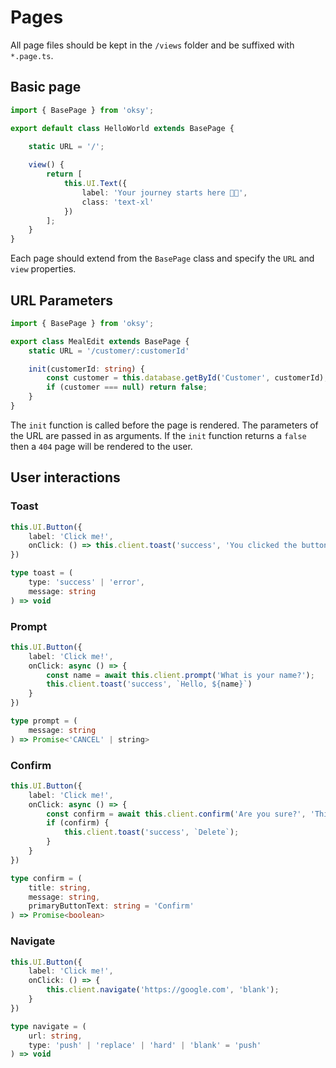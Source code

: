 # Pages

All page files should be kept in the `/views` folder and be suffixed with `*.page.ts`.

## Basic page

```ts
import { BasePage } from 'oksy';

export default class HelloWorld extends BasePage {
    
    static URL = '/';

    view() {
        return [
            this.UI.Text({
                label: 'Your journey starts here 🧑‍🚀',
                class: 'text-xl'
            })
        ];
    }
}
```

Each page should extend from the `BasePage` class and specify the `URL` and `view` properties.

## URL Parameters

```ts
import { BasePage } from 'oksy';

export class MealEdit extends BasePage {
    static URL = '/customer/:customerId'

    init(customerId: string) {
        const customer = this.database.getById('Customer', customerId);
        if (customer === null) return false;
    }
}
```

The `init` function is called before the page is rendered. The parameters of the URL are passed in as arguments. If the `init` function returns a `false` then a `404` page will be rendered to the user.

## User interactions

### Toast

```ts
this.UI.Button({
    label: 'Click me!',
    onClick: () => this.client.toast('success', 'You clicked the button')
})
```

```ts
type toast = (
    type: 'success' | 'error',
    message: string
) => void
```

### Prompt

```ts
this.UI.Button({
    label: 'Click me!',
    onClick: async () => {
        const name = await this.client.prompt('What is your name?');
        this.client.toast('success', `Hello, ${name}`)
    }
})
```

```ts
type prompt = (
    message: string
) => Promise<'CANCEL' | string>
```

### Confirm

```ts
this.UI.Button({
    label: 'Click me!',
    onClick: async () => {
        const confirm = await this.client.confirm('Are you sure?', 'This can not be undone.', 'Yes, Delete!');
        if (confirm) {
            this.client.toast('success', `Delete`);
        }
    }
})
```

```ts
type confirm = (
    title: string,
    message: string,
    primaryButtonText: string = 'Confirm'
) => Promise<boolean>
```

### Navigate

```ts
this.UI.Button({
    label: 'Click me!',
    onClick: () => {
        this.client.navigate('https://google.com', 'blank');
    }
})
```

```ts
type navigate = (
    url: string,
    type: 'push' | 'replace' | 'hard' | 'blank' = 'push'
) => void
```